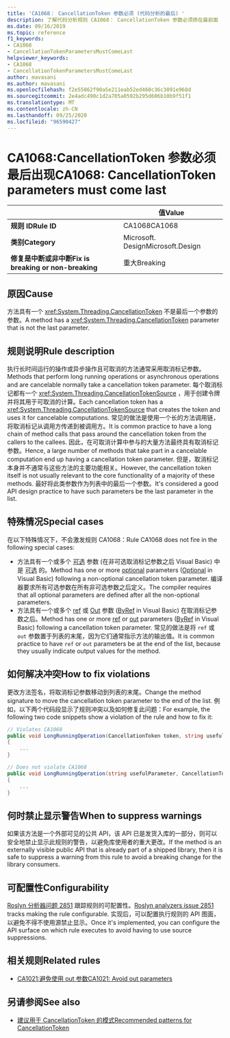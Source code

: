 ```yaml
---
title: 'CA1068： CancellationToken 参数必须 (代码分析的最后) '
description: 了解代码分析规则 CA1068： CancellationToken 参数必须排在最前面
ms.date: 09/16/2019
ms.topic: reference
f1_keywords:
- CA1068
- CancellationTokenParametersMustComeLast
helpviewer_keywords:
- CA1068
- CancellationTokenParametersMustComeLast
author: mavasani
ms.author: mavasani
ms.openlocfilehash: f2e55862f90a5e211eab52ed460c36c3091e968d
ms.sourcegitcommit: 2e4adc490c1d2a705a0592b295d606b10b9f51f1
ms.translationtype: MT
ms.contentlocale: zh-CN
ms.lasthandoff: 09/25/2020
ms.locfileid: "96590427"
---
```

# <a name="ca1068-cancellationtoken-parameters-must-come-last"></a><span data-ttu-id="489b3-103">CA1068:CancellationToken 参数必须最后出现</span><span class="sxs-lookup"><span data-stu-id="489b3-103">CA1068: CancellationToken parameters must come last</span></span>

| | <span data-ttu-id="489b3-104">值</span><span class="sxs-lookup"><span data-stu-id="489b3-104">Value</span></span> |
|-|-|
| <span data-ttu-id="489b3-105">**规则 ID**</span><span class="sxs-lookup"><span data-stu-id="489b3-105">**Rule ID**</span></span> |<span data-ttu-id="489b3-106">CA1068</span><span class="sxs-lookup"><span data-stu-id="489b3-106">CA1068</span></span>|
| <span data-ttu-id="489b3-107">**类别**</span><span class="sxs-lookup"><span data-stu-id="489b3-107">**Category**</span></span> |<span data-ttu-id="489b3-108">Microsoft. Design</span><span class="sxs-lookup"><span data-stu-id="489b3-108">Microsoft.Design</span></span>|
| <span data-ttu-id="489b3-109">**修复是中断或非中断**</span><span class="sxs-lookup"><span data-stu-id="489b3-109">**Fix is breaking or non-breaking**</span></span> |<span data-ttu-id="489b3-110">重大</span><span class="sxs-lookup"><span data-stu-id="489b3-110">Breaking</span></span>|

## <a name="cause"></a><span data-ttu-id="489b3-111">原因</span><span class="sxs-lookup"><span data-stu-id="489b3-111">Cause</span></span>

<span data-ttu-id="489b3-112">方法具有一个 <xref:System.Threading.CancellationToken> 不是最后一个参数的参数。</span><span class="sxs-lookup"><span data-stu-id="489b3-112">A method has a <xref:System.Threading.CancellationToken> parameter that is not the last parameter.</span></span>

## <a name="rule-description"></a><span data-ttu-id="489b3-113">规则说明</span><span class="sxs-lookup"><span data-stu-id="489b3-113">Rule description</span></span>

<span data-ttu-id="489b3-114">执行长时间运行的操作或异步操作且可取消的方法通常采用取消标记参数。</span><span class="sxs-lookup"><span data-stu-id="489b3-114">Methods that perform long running operations or asynchronous operations and are cancelable normally take a cancellation token parameter.</span></span> <span data-ttu-id="489b3-115">每个取消标记都有一个 <xref:System.Threading.CancellationTokenSource> ，用于创建令牌并将其用于可取消的计算。</span><span class="sxs-lookup"><span data-stu-id="489b3-115">Each cancellation token has a <xref:System.Threading.CancellationTokenSource> that creates the token and uses it for cancelable computations.</span></span> <span data-ttu-id="489b3-116">常见的做法是使用一个长的方法调用链，将取消标记从调用方传递到被调用方。</span><span class="sxs-lookup"><span data-stu-id="489b3-116">It is common practice to have a long chain of method calls that pass around the cancellation token from the callers to the callees.</span></span> <span data-ttu-id="489b3-117">因此，在可取消计算中参与的大量方法最终具有取消标记参数。</span><span class="sxs-lookup"><span data-stu-id="489b3-117">Hence, a large number of methods that take part in a cancelable computation end up having a cancellation token parameter.</span></span> <span data-ttu-id="489b3-118">但是，取消标记本身并不通常与这些方法的主要功能相关。</span><span class="sxs-lookup"><span data-stu-id="489b3-118">However, the cancellation token itself is not usually relevant to the core functionality of a majority of these methods.</span></span> <span data-ttu-id="489b3-119">最好将此类参数作为列表中的最后一个参数。</span><span class="sxs-lookup"><span data-stu-id="489b3-119">It's considered a good API design practice to have such parameters be the last parameter in the list.</span></span>

## <a name="special-cases"></a><span data-ttu-id="489b3-120">特殊情况</span><span class="sxs-lookup"><span data-stu-id="489b3-120">Special cases</span></span>

<span data-ttu-id="489b3-121">在以下特殊情况下，不会激发规则 CA1068：</span><span class="sxs-lookup"><span data-stu-id="489b3-121">Rule CA1068 does not fire in the following special cases:</span></span>

- <span data-ttu-id="489b3-122">方法具有一个或多个 [可选](../../../csharp/programming-guide/classes-and-structs/named-and-optional-arguments.md#optional-arguments) 参数 (在非可选取消标记参数之后 Visual Basic) 中是 [可选](../../../visual-basic/programming-guide/language-features/procedures/optional-parameters.md) 的。</span><span class="sxs-lookup"><span data-stu-id="489b3-122">Method has one or more [optional](../../../csharp/programming-guide/classes-and-structs/named-and-optional-arguments.md#optional-arguments) parameters ([Optional](../../../visual-basic/programming-guide/language-features/procedures/optional-parameters.md) in Visual Basic) following a non-optional cancellation token parameter.</span></span> <span data-ttu-id="489b3-123">编译器要求所有可选参数在所有非可选参数之后定义。</span><span class="sxs-lookup"><span data-stu-id="489b3-123">The compiler requires that all optional parameters are defined after all the non-optional parameters.</span></span>
- <span data-ttu-id="489b3-124">方法具有一个或多个 [ref](../../../csharp/language-reference/keywords/ref.md) 或 [Out](../../../csharp/language-reference/keywords/out-parameter-modifier.md) 参数 ([ByRef](../../../visual-basic/language-reference/modifiers/byref.md) in Visual Basic) 在取消标记参数之后。</span><span class="sxs-lookup"><span data-stu-id="489b3-124">Method has one or more [ref](../../../csharp/language-reference/keywords/ref.md) or [out](../../../csharp/language-reference/keywords/out-parameter-modifier.md) parameters ([ByRef](../../../visual-basic/language-reference/modifiers/byref.md) in Visual Basic) following a cancellation token parameter.</span></span> <span data-ttu-id="489b3-125">常见的做法是将 `ref` 或 `out` 参数置于列表的末尾，因为它们通常指示方法的输出值。</span><span class="sxs-lookup"><span data-stu-id="489b3-125">It is common practice to have `ref` or `out` parameters be at the end of the list, because they usually indicate output values for the method.</span></span>

## <a name="how-to-fix-violations"></a><span data-ttu-id="489b3-126">如何解决冲突</span><span class="sxs-lookup"><span data-stu-id="489b3-126">How to fix violations</span></span>

<span data-ttu-id="489b3-127">更改方法签名，将取消标记参数移动到列表的末尾。</span><span class="sxs-lookup"><span data-stu-id="489b3-127">Change the method signature to move the cancellation token parameter to the end of the list.</span></span> <span data-ttu-id="489b3-128">例如，以下两个代码段显示了规则冲突以及如何修复此问题：</span><span class="sxs-lookup"><span data-stu-id="489b3-128">For example, the following two code snippets show a violation of the rule and how to fix it:</span></span>

```csharp
// Violates CA1068
public void LongRunningOperation(CancellationToken token, string usefulParameter)
{
    ...
}
```

```csharp
// Does not violate CA1068
public void LongRunningOperation(string usefulParameter, CancellationToken token)
{
    ...
}
```

## <a name="when-to-suppress-warnings"></a><span data-ttu-id="489b3-129">何时禁止显示警告</span><span class="sxs-lookup"><span data-stu-id="489b3-129">When to suppress warnings</span></span>

<span data-ttu-id="489b3-130">如果该方法是一个外部可见的公共 API，该 API 已是发货入库的一部分，则可以安全地禁止显示此规则的警告，以避免库使用者的重大更改。</span><span class="sxs-lookup"><span data-stu-id="489b3-130">If the method is an externally visible public API that is already part of a shipped library, then it is safe to suppress a warning from this rule to avoid a breaking change for the library consumers.</span></span>

## <a name="configurability"></a><span data-ttu-id="489b3-131">可配置性</span><span class="sxs-lookup"><span data-stu-id="489b3-131">Configurability</span></span>

<span data-ttu-id="489b3-132">[Roslyn 分析器问题 2851](https://github.com/dotnet/roslyn-analyzers/issues/2851) 跟踪规则的可配置性。</span><span class="sxs-lookup"><span data-stu-id="489b3-132">[Roslyn analyzers issue 2851](https://github.com/dotnet/roslyn-analyzers/issues/2851) tracks making the rule configurable.</span></span> <span data-ttu-id="489b3-133">实现后，可以配置执行规则的 API 图面，以避免不得不使用源禁止显示。</span><span class="sxs-lookup"><span data-stu-id="489b3-133">Once it's implemented, you can configure the API surface on which rule executes to avoid having to use source suppressions.</span></span>

## <a name="related-rules"></a><span data-ttu-id="489b3-134">相关规则</span><span class="sxs-lookup"><span data-stu-id="489b3-134">Related rules</span></span>

- [<span data-ttu-id="489b3-135">CA1021:避免使用 out 参数</span><span class="sxs-lookup"><span data-stu-id="489b3-135">CA1021: Avoid out parameters</span></span>](ca1021.md)

## <a name="see-also"></a><span data-ttu-id="489b3-136">另请参阅</span><span class="sxs-lookup"><span data-stu-id="489b3-136">See also</span></span>

- [<span data-ttu-id="489b3-137">建议用于 CancellationToken 的模式</span><span class="sxs-lookup"><span data-stu-id="489b3-137">Recommended patterns for CancellationToken</span></span>](https://devblogs.microsoft.com/premier-developer/recommended-patterns-for-cancellationtoken/)
